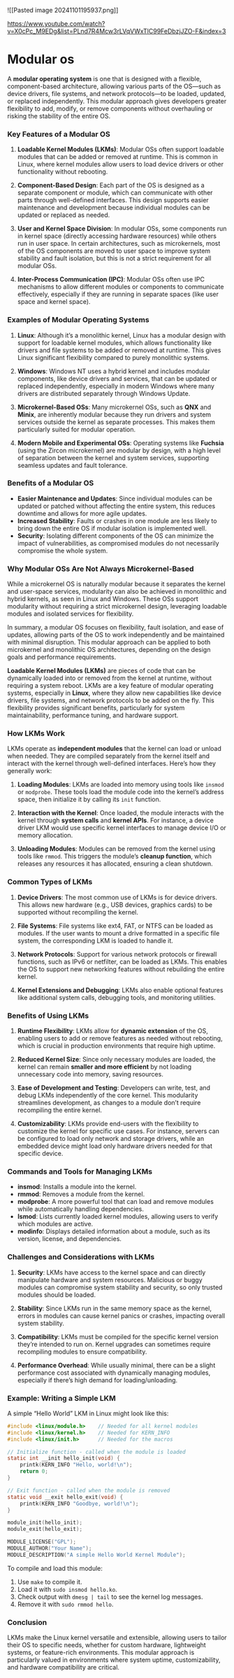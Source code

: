 ![[Pasted image 20241101195937.png]]

https://www.youtube.com/watch?v=X0cPc_M9EDg&list=PLnd7R4Mcw3rLVqVWxTlC99FeDbzjJZO-F&index=3
# Modular os
A **modular operating system** is one that is designed with a flexible, component-based architecture, allowing various parts of the OS—such as device drivers, file systems, and network protocols—to be loaded, updated, or replaced independently. This modular approach gives developers greater flexibility to add, modify, or remove components without overhauling or risking the stability of the entire OS.

### Key Features of a Modular OS
1. **Loadable Kernel Modules (LKMs)**: Modular OSs often support loadable modules that can be added or removed at runtime. This is common in Linux, where kernel modules allow users to load device drivers or other functionality without rebooting.
  
2. **Component-Based Design**: Each part of the OS is designed as a separate component or module, which can communicate with other parts through well-defined interfaces. This design supports easier maintenance and development because individual modules can be updated or replaced as needed.

3. **User and Kernel Space Division**: In modular OSs, some components run in kernel space (directly accessing hardware resources) while others run in user space. In certain architectures, such as microkernels, most of the OS components are moved to user space to improve system stability and fault isolation, but this is not a strict requirement for all modular OSs.

4. **Inter-Process Communication (IPC)**: Modular OSs often use IPC mechanisms to allow different modules or components to communicate effectively, especially if they are running in separate spaces (like user space and kernel space).

### Examples of Modular Operating Systems

1. **Linux**: Although it’s a monolithic kernel, Linux has a modular design with support for loadable kernel modules, which allows functionality like drivers and file systems to be added or removed at runtime. This gives Linux significant flexibility compared to purely monolithic systems.

2. **Windows**: Windows NT uses a hybrid kernel and includes modular components, like device drivers and services, that can be updated or replaced independently, especially in modern Windows where many drivers are distributed separately through Windows Update.

3. **Microkernel-Based OSs**: Many microkernel OSs, such as **QNX** and **Minix**, are inherently modular because they run drivers and system services outside the kernel as separate processes. This makes them particularly suited for modular operation.

4. **Modern Mobile and Experimental OSs**: Operating systems like **Fuchsia** (using the Zircon microkernel) are modular by design, with a high level of separation between the kernel and system services, supporting seamless updates and fault tolerance.

### Benefits of a Modular OS
- **Easier Maintenance and Updates**: Since individual modules can be updated or patched without affecting the entire system, this reduces downtime and allows for more agile updates.
- **Increased Stability**: Faults or crashes in one module are less likely to bring down the entire OS if modular isolation is implemented well.
- **Security**: Isolating different components of the OS can minimize the impact of vulnerabilities, as compromised modules do not necessarily compromise the whole system.

### Why Modular OSs Are Not Always Microkernel-Based
While a microkernel OS is naturally modular because it separates the kernel and user-space services, modularity can also be achieved in monolithic and hybrid kernels, as seen in Linux and Windows. These OSs support modularity without requiring a strict microkernel design, leveraging loadable modules and isolated services for flexibility.

In summary, a modular OS focuses on flexibility, fault isolation, and ease of updates, allowing parts of the OS to work independently and be maintained with minimal disruption. This modular approach can be applied to both microkernel and monolithic OS architectures, depending on the design goals and performance requirements.

**Loadable Kernel Modules (LKMs)** are pieces of code that can be dynamically loaded into or removed from the kernel at runtime, without requiring a system reboot. LKMs are a key feature of modular operating systems, especially in **Linux**, where they allow new capabilities like device drivers, file systems, and network protocols to be added on the fly. This flexibility provides significant benefits, particularly for system maintainability, performance tuning, and hardware support.

### How LKMs Work
LKMs operate as **independent modules** that the kernel can load or unload when needed. They are compiled separately from the kernel itself and interact with the kernel through well-defined interfaces. Here’s how they generally work:

1. **Loading Modules**: LKMs are loaded into memory using tools like `insmod` or `modprobe`. These tools load the module code into the kernel’s address space, then initialize it by calling its `init` function.

2. **Interaction with the Kernel**: Once loaded, the module interacts with the kernel through **system calls** and **kernel APIs**. For instance, a device driver LKM would use specific kernel interfaces to manage device I/O or memory allocation.

3. **Unloading Modules**: Modules can be removed from the kernel using tools like `rmmod`. This triggers the module’s **cleanup function**, which releases any resources it has allocated, ensuring a clean shutdown.

### Common Types of LKMs
1. **Device Drivers**: The most common use of LKMs is for device drivers. This allows new hardware (e.g., USB devices, graphics cards) to be supported without recompiling the kernel.

2. **File Systems**: File systems like ext4, FAT, or NTFS can be loaded as modules. If the user wants to mount a drive formatted in a specific file system, the corresponding LKM is loaded to handle it.

3. **Network Protocols**: Support for various network protocols or firewall functions, such as IPv6 or netfilter, can be loaded as LKMs. This enables the OS to support new networking features without rebuilding the entire kernel.

4. **Kernel Extensions and Debugging**: LKMs also enable optional features like additional system calls, debugging tools, and monitoring utilities.

### Benefits of Using LKMs
1. **Runtime Flexibility**: LKMs allow for **dynamic extension** of the OS, enabling users to add or remove features as needed without rebooting, which is crucial in production environments that require high uptime.

2. **Reduced Kernel Size**: Since only necessary modules are loaded, the kernel can remain **smaller and more efficient** by not loading unnecessary code into memory, saving resources.

3. **Ease of Development and Testing**: Developers can write, test, and debug LKMs independently of the core kernel. This modularity streamlines development, as changes to a module don’t require recompiling the entire kernel.

4. **Customizability**: LKMs provide end-users with the flexibility to customize the kernel for specific use cases. For instance, servers can be configured to load only network and storage drivers, while an embedded device might load only hardware drivers needed for that specific device.

### Commands and Tools for Managing LKMs
- **insmod**: Installs a module into the kernel.
- **rmmod**: Removes a module from the kernel.
- **modprobe**: A more powerful tool that can load and remove modules while automatically handling dependencies.
- **lsmod**: Lists currently loaded kernel modules, allowing users to verify which modules are active.
- **modinfo**: Displays detailed information about a module, such as its version, license, and dependencies.

### Challenges and Considerations with LKMs
1. **Security**: LKMs have access to the kernel space and can directly manipulate hardware and system resources. Malicious or buggy modules can compromise system stability and security, so only trusted modules should be loaded.

2. **Stability**: Since LKMs run in the same memory space as the kernel, errors in modules can cause kernel panics or crashes, impacting overall system stability.

3. **Compatibility**: LKMs must be compiled for the specific kernel version they’re intended to run on. Kernel upgrades can sometimes require recompiling modules to ensure compatibility.

4. **Performance Overhead**: While usually minimal, there can be a slight performance cost associated with dynamically managing modules, especially if there’s high demand for loading/unloading.

### Example: Writing a Simple LKM
A simple “Hello World” LKM in Linux might look like this:

```c
#include <linux/module.h>    // Needed for all kernel modules
#include <linux/kernel.h>    // Needed for KERN_INFO
#include <linux/init.h>      // Needed for the macros

// Initialize function - called when the module is loaded
static int __init hello_init(void) {
    printk(KERN_INFO "Hello, world!\n");
    return 0;
}

// Exit function - called when the module is removed
static void __exit hello_exit(void) {
    printk(KERN_INFO "Goodbye, world!\n");
}

module_init(hello_init);
module_exit(hello_exit);

MODULE_LICENSE("GPL");
MODULE_AUTHOR("Your Name");
MODULE_DESCRIPTION("A simple Hello World Kernel Module");
```

To compile and load this module:
1. Use `make` to compile it.
2. Load it with `sudo insmod hello.ko`.
3. Check output with `dmesg | tail` to see the kernel log messages.
4. Remove it with `sudo rmmod hello`.

### Conclusion
LKMs make the Linux kernel versatile and extensible, allowing users to tailor their OS to specific needs, whether for custom hardware, lightweight systems, or feature-rich environments. This modular approach is particularly valued in environments where system uptime, customizability, and hardware compatibility are critical.
